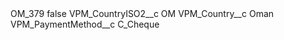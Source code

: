 <?xml version="1.0" encoding="UTF-8"?>
<CustomMetadata xmlns="http://soap.sforce.com/2006/04/metadata" xmlns:xsi="http://www.w3.org/2001/XMLSchema-instance" xmlns:xsd="http://www.w3.org/2001/XMLSchema">
    <label>OM_379</label>
    <protected>false</protected>
    <values>
        <field>VPM_CountryISO2__c</field>
        <value xsi:type="xsd:string">OM</value>
    </values>
    <values>
        <field>VPM_Country__c</field>
        <value xsi:type="xsd:string">Oman</value>
    </values>
    <values>
        <field>VPM_PaymentMethod__c</field>
        <value xsi:type="xsd:string">C_Cheque</value>
    </values>
</CustomMetadata>
